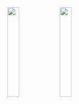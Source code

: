 <img src="https://github.com/user-attachments/assets/a0f861b0-4137-40b6-ba13-5b66d98291b5" width="23%" height="23%">
<img src="https://github.com/user-attachments/assets/00653e97-74c3-4639-8caf-31b98a21f74b" width="23%" height="23%">
